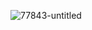  

![77843-untitled](https://user-images.githubusercontent.com/36701979/36486626-bc2cdf00-1740-11e8-8494-0b9e4ad07e09.png)
